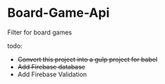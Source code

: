 # Board-Game-Api
Filter for board games 


todo:

* ~~Convert this project into a gulp project for babel~~
* ~~Add Firebase database~~
* Add Firebase Validation 
